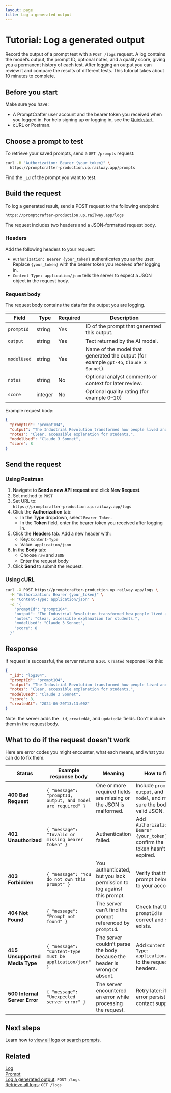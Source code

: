 ```yaml
---
layout: page
title: Log a generated output
---
```


# Tutorial: Log a generated output

Record the output of a prompt test with a `POST /logs` request. A log contains the model’s output, the prompt ID, optional notes, and a quality score, giving you a permanent history of each test. After logging an output you can review it and compare the results of different tests. This tutorial takes about 10 minutes to complete.

## Before you start

Make sure you have:

- A PromptCrafter user account and the bearer token you received when you logged in. For help signing up or logging in, see the [Quickstart](../quickstart.md).
- cURL or Postman.  

## Choose a prompt to test

To retrieve your saved prompts, send a `GET /prompts` request:

```bash
curl -H "Authorization: Bearer {your_token}" \
  https://promptcrafter-production.up.railway.app/prompts
```

Find the `_id` of the prompt you want to test.

## Build the request

To log a generated result, send a POST request to the following endpoint:

```text
https://promptcrafter-production.up.railway.app/logs
```

The request includes two headers and a JSON-formatted request body.

### Headers

Add the following headers to your request:

- `Authorization: Bearer {your_token}` authenticates you as the user. Replace `{your_token}` with the bearer token you received after logging in.  
- `Content-Type: application/json` tells the server to expect a JSON object in the request body.

### Request body

The request body contains the data for the output you are logging.

| Field       | Type            | Required | Description                                                                                 |
|-------------|-----------------|----------|---------------------------------------------------------------------------------------------|
| `promptId`  | string          | Yes      | ID of the prompt that generated this output.                                                |
| `output`    | string          | Yes      | Text returned by the AI model.                                                              |
| `modelUsed`     | string          | Yes      | Name of the model that generated the output (for example `gpt-4o`, `Claude 3 Sonnet`).      |
| `notes`     | string          | No       | Optional analyst comments or context for later review.                                      |
| `score`     | integer         | No       | Optional quality rating (for example 0–10) |

Example request body:

```json
{
  "promptId": "prompt104",
  "output": "The Industrial Revolution transformed how people lived and worked by introducing inventions like the steam engine and the spinning jenny. These technologies allowed factories to produce goods faster, making everyday items cheaper and more accessible for families throughout Europe and America.",
  "notes": "Clear, accessible explanation for students.",
  "modelUsed": "Claude 3 Sonnet",
  "score": 8
}
```

## Send the request

### Using Postman

1. Navigate to **Send a new API request** and click **New Request**.
2. Set method to `POST`
3. Set URL to:  
   `https://promptcrafter-production.up.railway.app/logs`
4. Click the **Authorization** tab:
   - In the **Type** dropdown, select `Bearer Token`.
   - In the **Token** field, enter the bearer token you received after logging in.
5. Click the **Headers** tab. Add a new header with:
   - Key: `Content-Type`
   - Value: `application/json`
6. In the **Body** tab:
   - Choose `raw` and `JSON`
   - Enter the request body
7. Click **Send** to submit the request.

### Using cURL

```bash
curl -X POST https://promptcrafter-production.up.railway.app/logs \
  -H "Authorization: Bearer {your_token}" \
  -H "Content-Type: application/json" \
  -d '{
    "promptId": "prompt104",
    "output": "The Industrial Revolution transformed how people lived and worked by introducing inventions like the steam engine and the spinning jenny. These technologies allowed factories to produce goods faster, making everyday items cheaper and more accessible for families throughout Europe and America.",
    "notes": "Clear, accessible explanation for students.",
    "modelUsed": "Claude 3 Sonnet",
    "score": 8
  }'
```

## Response

If request is successful, the server returns a `201 Created` response like this:

```json
{
  "_id": "log104",
  "promptId": "prompt104",
  "output": "The Industrial Revolution transformed how people lived and worked by introducing inventions like the steam engine and the spinning jenny. These technologies allowed factories to produce goods faster, making everyday items cheaper and more accessible for families throughout Europe and America.",
  "notes": "Clear, accessible explanation for students.",
  "modelUsed": "Claude 3 Sonnet",
  "score": 8,
  "createdAt": "2024-06-20T13:13:00Z"
}
```

Note: the server adds the `_id`, `createdAt`, and `updatedAt` fields. Don't include them in the request body.

## What to do if the request doesn't work

Here are error codes you might encounter, what each means, and what you can do to fix them.

| Status | Example response body | Meaning | How to fix |
|--------|----------------------|---------|------------|
| **400 Bad Request** | `{ "message": "promptId, output, and model are required" }` | One or more required fields are missing or the JSON is malformed. | Include `promptId`, `output`, and `model`, and make sure the body is valid JSON. |
| **401 Unauthorized** | `{ "message": "Invalid or missing bearer token" }` | Authentication failed. | Add `Authorization: Bearer {your_token}` and confirm the token hasn’t expired. |
| **403 Forbidden** | `{ "message": "You do not own this prompt" }` | You authenticated, but you lack permission to log against this prompt. | Verify that the prompt belongs to your account. |
| **404 Not Found** | `{ "message": "Prompt not found" }` | The server can’t find the prompt referenced by `promptId`. | Check that the `promptId` is correct and still exists. |
| **415 Unsupported Media Type** | `{ "message": "Content-Type must be application/json" }` | The server couldn’t parse the body because the header is wrong or absent. | Add `Content-Type: application/json` to the request headers. |
| **500 Internal Server Error** | `{ "message": "Unexpected server error" }` | The server encountered an error while processing the request. | Retry later; if the error persists, contact support. |

## Next steps

Learn how to [view all logs](view-logs.md) or [search prompts](search-prompts.md).

## Related

[Log](../reference/resources/log.md)  
[Prompt](../reference/resources/prompt.md)  
[Log a generated output](../reference/endpoints/post-logs.md): `POST /logs`  
[Retrieve all logs](../reference/endpoints/get-logs.md): `GET /logs`  
